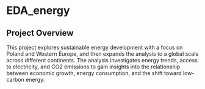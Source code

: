 # EDA_energy
## Project Overview
This project explores sustainable energy development with a focus on Poland and Western Europe, and then expands the analysis to a global scale across different continents. The analysis investigates energy trends, access to electricity, and CO2 emissions to gain insights into the relationship between economic growth, energy consumption, and the shift toward low-carbon energy.
